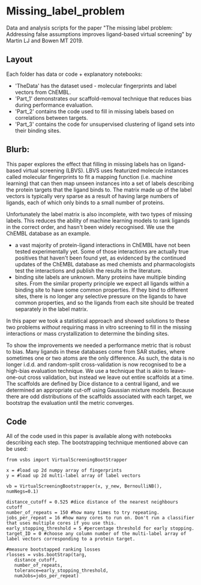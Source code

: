 # Missing_label_problem
Data and analysis scripts for the paper "The missing label problem: Addressing false assumptions improves ligand-based virtual screening"
by Martin LJ and Bowen MT 2019.

## Layout
Each folder has data or code + explanatory notebooks:
* 'TheData' has the dataset used - molecular fingerprints and label vectors from ChEMBL.
* 'Part_1' demonstrates our scaffold-removal technique that reduces bias during performance evaluation. 
* 'Part_2' contains the code used to fill in missing labels based on correlations between targets.
* 'Part_3' contains the code for unsupervised clustering of ligand sets into their binding sites. 


## Blurb:
This paper explores the effect that filling in missing labels has on ligand-based virtual screening (LBVS). 
LBVS uses featurized molecule instances called molecular fingerprints to fit a mapping function (i.e. machine learning) that can then 
map unseen instances into a set of labels describing the protein targets that the ligand binds to. The matrix made up of
the label vectors is typically very sparse as a result of having large numbers of ligands, each of which only binds to a small number of proteins.

Unfortunately the label matrix is also incomplete, with two types of missing labels. This reduces the ability of 
machine learning models to rank ligands in the correct order, and hasn't been widely recognised. We use the ChEMBL database as an example.
* a vast majority of protein-ligand interactions in ChEMBL 
have not been tested experimentally yet. Some of those interactions are actually true positives that 
haven't been found yet, as evidenced by the continued 
updates of the ChEMBL database as med chemists and pharmacologists test the interactions and publish the results
 in the literature. 
 * binding site labels are unknown. Many proteins have multiple binding sites. From the similar property principle we expect
 all ligands within a binding site to have some common properties. If they bind to different sites, there is no longer any 
 selective pressure on the ligands to have common properties, and so the ligands from each site should be treated separately in the label matrix.
 
 In this paper we took a statistical approach and showed solutions to these two problems _without_ requiring mass in vitro screening 
 to fill in the missing interactions or mass crystallization to determine the binding sites. 
 
 To show the improvements we needed a performance metric that is robust to bias. Many ligands in these databases come from 
 SAR studies, where sometimes one or two atoms are the only difference. As such, the data is no longer i.d.d. and random-split 
 cross-validation is now recognised to be a high-bias
 evaluation technique. We use a technique that is akin to leave-one-out cross validation, but instead we leave out entire scaffolds at a time. The scaffolds are defined by Dice distance to a central ligand, and we determined an appropriate cut-off using Gaussian mixture models. 
 Because there are odd distributions of the scaffolds associated with each target, we bootstrap the evaluation until the metric converges.
 
 ## Code
 All of the code used in this paper is available along with notebooks describing each step. The bootstrapping technique mentioned above 
 can be used:
 
 ```
from vsbs import VirtualScreeningBootStrapper

x = #load up 2d numpy array of fingerprints
y = #load up 2d multi-label array of label vectors

vb = VirtualScreeningBootstrapper(x, y_new, BernoulliNB(), numNegs=0.1)

distance_cutoff = 0.525 #dice distance of the nearest neighbours cutoff
number_of_repeats = 150 #how many times to try repeating.
jobs_per_repeat = 16 #how many cores to run on. Don't run a classifier that uses multiple cores if you use this. 
early_stopping_threshold = 5 #percentage threshold for early stopping. 
target_ID = 0 #choose any column number of the multi-label array of label vectors corresponding to a protein target. 

#measure bootstapped ranking losses
rlosses = vsbs.bootStrap(targ, 
    distance_cutoff, 
    number_of_repeats, 
    tolerance=early_stopping_threshold, 
    numJobs=jobs_per_repeat)
 
 ```
